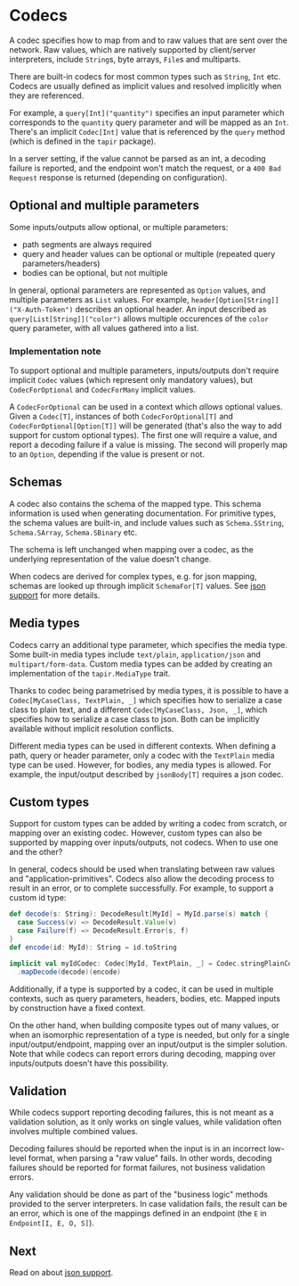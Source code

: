 # Codecs

A codec specifies how to map from and to raw values that are sent over the network. Raw values, which are natively 
supported by client/server interpreters, include `String`s, byte arrays, `File`s and multiparts.

There are built-in codecs for most common types such as `String`, `Int` etc. Codecs are usually defined as implicit 
values and resolved implicitly when they are referenced.

For example, a `query[Int]("quantity")` specifies an input parameter which corresponds to the `quantity` query 
parameter and will be mapped as an `Int`. There's an implicit `Codec[Int]` value that is referenced by the `query`
method (which is defined in the `tapir` package). 

In a server setting, if the value cannot be parsed as an int, a decoding failure is reported, and the endpoint 
won't match the request, or a `400 Bad Request` response is returned (depending on configuration).

## Optional and multiple parameters

Some inputs/outputs allow optional, or multiple parameters:

* path segments are always required
* query and header values can be optional or multiple (repeated query parameters/headers)
* bodies can be optional, but not multiple

In general, optional parameters are represented as `Option` values, and multiple parameters as `List` values.
For example, `header[Option[String]]("X-Auth-Token")` describes an optional header. An input described as 
`query[List[String]]("color")` allows multiple occurences of the `color` query parameter, with all values gathered
into a list.

### Implementation note

To support optional and multiple parameters, inputs/outputs don't require implicit `Codec` values (which represent
only mandatory values), but `CodecForOptional` and `CodecForMany` implicit values.

A `CodecForOptional` can be used in a context which *allows* optional values. Given a `Codec[T]`, instances of both 
`CodecForOptional[T]` and `CodecForOptional[Option[T]]` will be generated (that's also the way to add support for 
custom optional types). The first one will require a value, and report a decoding failure if a value is missing. The
second will properly map to an `Option`, depending if the value is present or not.

## Schemas

A codec also contains the schema of the mapped type. This schema information is used when generating documentation. 
For primitive types, the schema values are built-in, and include values such as `Schema.SString`, `Schema.SArray`, 
`Schema.SBinary` etc. 

The schema is left unchanged when mapping over a codec, as the underlying representation of the value doesn't change.

When codecs are derived for complex types, e.g. for json mapping, schemas are looked up through implicit
`SchemaFor[T]` values. See [json support](json.html) for more details.

## Media types

Codecs carry an additional type parameter, which specifies the media type. Some built-in media types include 
`text/plain`, `application/json` and `multipart/form-data`. Custom media types can be added by creating an 
implementation of the `tapir.MediaType` trait.

Thanks to codec being parametrised by media types, it is possible to have a `Codec[MyCaseClass, TextPlain, _]` which 
specifies how to serialize a case class to plain text, and a different `Codec[MyCaseClass, Json, _]`, which specifies 
how to serialize a case class to json. Both can be implicitly available without implicit resolution conflicts.

Different media types can be used in different contexts. When defining a path, query or header parameter, only a codec 
with the `TextPlain` media type can be used. However, for bodies, any media types is allowed. For example, the 
input/output described by `jsonBody[T]` requires a json codec.

## Custom types

Support for custom types can be added by writing a codec from scratch, or mapping over an existing codec. However,
custom types can also be supported by mapping over inputs/outputs, not codecs. When to use one and the other?

In general, codecs should be used when translating between raw values and "application-primitives". Codecs also
allow the decoding process to result in an error, or to complete successfully. For example, to support a custom id type:

```scala
def decode(s: String): DecodeResult[MyId] = MyId.parse(s) match {
  case Success(v) => DecodeResult.Value(v)
  case Failure(f) => DecodeResult.Error(s, f)
}
def encode(id: MyId): String = id.toString

implicit val myIdCodec: Codec[MyId, TextPlain, _] = Codec.stringPlainCodecUtf8
  .mapDecode(decode)(encode)
```

Additionally, if a type is supported by a codec, it can be used in multiple contexts, such as query parameters, headers,
bodies, etc. Mapped inputs by construction have a fixed context.

On the other hand, when building composite types out of many values, or when an isomorphic representation of a type
 is needed, but only for a single input/output/endpoint, mapping over an input/output is the simpler solution. Note that
 while codecs can report errors during decoding, mapping over inputs/outputs doesn't have this possibility.

## Validation

While codecs support reporting decoding failures, this is not meant as a validation solution, as it only works on single
values, while validation often involves multiple combined values.

Decoding failures should be reported when the input is in an incorrect low-level format, when parsing a "raw value"
fails. In other words, decoding failures should be reported for format failures, not business validation errors.

Any validation should be done as part of the "business logic" methods provided to the server interpreters. In case 
validation fails, the result can be an error, which is one of the mappings defined in an endpoint
(the `E` in `Endpoint[I, E, O, S]`).

## Next

Read on about [json support](json.html).
